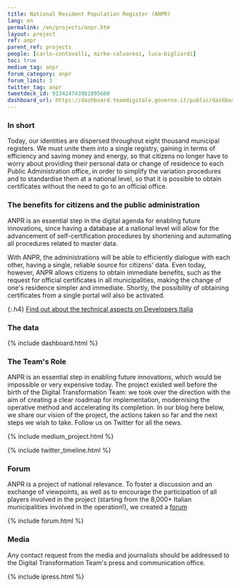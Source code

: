 ```yaml
---
title: National Resident Population Register (ANPR)
lang: en
permalink: /en/projects/anpr.htm
layout: project
ref: anpr
parent_ref: projects
people: [carlo-contavalli, mirko-calvaresi, luca-bigliardi]
toc: true
medium_tag: anpr
forum_category: anpr
forum_limit: 3
twitter_tag: anpr
tweetdeck_id: 913424743981895680
dashboard_url: https://dashboard.teamdigitale.governo.it/public/dashboard/40924a34-13fd-4d1e-b0d4-bbbea15a6ae4
---
```


### In short

Today, our identities are dispersed throughout eight thousand municipal registers. We must
unite them into a single registry, gaining in terms of efficiency and saving money and energy,
so that citizens no longer have to worry about providing their personal data or
change of residence to each Public Administration office, in order to simplify the
variation procedures and to standardise them at a national level, so that it is possible to
obtain certificates without the need to go to
an official office.

### The benefits for citizens and the public administration

ANPR is an essential step in the digital agenda for enabling future innovations, since having a database at a national level will allow for the advancement of self-certification procedures by shortening and
automating all procedures related to master data.

With ANPR, the administrations will be able to efficiently dialogue with each other,
having a single, reliable source for citizens&#39; data. Even today, however,
ANPR allows citizens to obtain immediate benefits, such as the request for official
certificates in all municipalities, making the change of one&#39;s residence simpler and immediate.
Shortly, the possibility of obtaining certificates from a single portal will also be activated.


{:.h4}
[Find out about the technical aspects on Developers Italia](https://developers.italia.it/en/anpr/)

### The data
{% include dashboard.html %}

### The Team&#39;s Role

ANPR is an essential step in enabling future innovations, which would be impossible or very expensive today. The project existed well before the birth of the Digital Transformation Team: we took over the direction with the
aim of creating a clear roadmap for implementation, modernising the operative method and accelerating its completion. In our blog here below, we share our vision of the project, the actions taken so far and the next steps we wish to take. Follow us on Twitter for all the news.


{% include medium_project.html %}

{% include twitter_timeline.html %}

### Forum
ANPR is a project of national relevance. To foster a discussion and an exchange of viewpoints, as well as to encourage the participation of all players involved in the project (starting from the 8,000+ Italian municipalities involved in the operation!), we created a [forum](https://forum.italia.it/c/anpr)

{% include forum.html %}


### Media
Any contact request from the media and journalists should be addressed to the
Digital Transformation Team's press and communication office.

{% include ipress.html %}
<div id="content-ipress" data-key="01e87bed-f52e-4d6d-af32-c4ea59fd300a" data-lang="en" data-size="100" data-tag="6"></div>
<script type="text/javascript" src="/js/ipress.js"></script>
